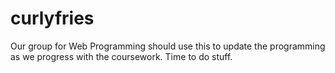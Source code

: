 # curlyfries
Our group for Web Programming should use this to update the programming as we progress with the coursework.
Time to do stuff.
